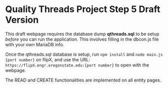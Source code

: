 # Quality Threads Project Step 5 Draft Version

This draft webpage requires the database dump **qthreads.sql** to be setup *before* you can run the application. This involves filling in the dbcon.js file with your own MariaDB info.

Once the qthreads.sql database is setup, run `npm install` and `node main.js {port number}` on flipX, and use the URL: `https://flipX.engr.oregonstate.edu:{port number}` to open with the webpage.

The READ and CREATE functionalities are implemented on all entity pages. 
